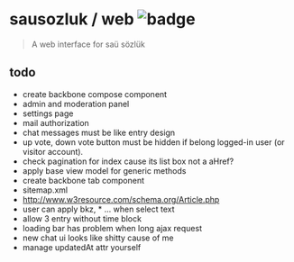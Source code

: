 # sausozluk / web ![badge](https://travis-ci.org/sausozluk/web.svg?branch=master)

> A web interface for saü sözlük

## todo
- create backbone compose component
- admin and moderation panel
- settings page
- mail authorization
- chat messages must be like entry design
- up vote, down vote button must be hidden if belong logged-in user (or visitor account).
- check pagination for index cause its list box not a aHref?
- apply base view model for generic methods
- create backbone tab component
- sitemap.xml
- http://www.w3resource.com/schema.org/Article.php
- user can apply bkz, * ... when select text
- allow 3 entry without time block
- loading bar has problem when long ajax request
- new chat ui looks like shitty cause of me
- manage updatedAt attr yourself
